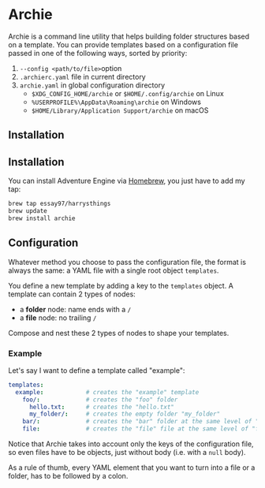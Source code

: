 # Archie
Archie is a command line utility that helps building folder structures based on a template.
You can provide templates based on a configuration file passed in one of the following ways, sorted by priority:
1. `--config <path/to/file>`option
2. `.archierc.yaml` file in current directory
3. `archie.yaml` in global configuration directory
    - `$XDG_CONFIG_HOME/archie` or `$HOME/.config/archie` on Linux
    - `%USERPROFILE%\AppData\Roaming\archie` on Windows
    - `$HOME/Library/Application Support/archie` on macOS
    
## Installation
## Installation
You can install Adventure Engine via [Homebrew](https://brew.sh/), you just have to add my tap:
```bash
brew tap essay97/harrysthings
brew update
brew install archie
```
    
## Configuration
Whatever method you choose to pass the configuration file, the format is always the same: a YAML file with a single root object `templates`. 

You define a new template by adding a key to the `templates` object. 
A template can contain 2 types of nodes:
- a **folder** node: name ends with a `/`
- a **file** node: no trailing `/`

Compose and nest these 2 types of nodes to shape your templates.

### Example
Let's say I want to define a template called "example":
```YAML
templates:
  example:            # creates the "example" template
    foo/:             # creates the "foo" folder
      hello.txt:      # creates the "hello.txt" 
      my_folder/:     # creates the empty folder "my_folder"
    bar/:             # creates the "bar" folder at the same level of "foo"
    file:             # creates the "file" file at the same level of "foo" and "bar"
```

Notice that Archie takes into account only the keys of the configuration file, so even files have to be objects, just without body (i.e. with a `null` body). 

As a rule of thumb, every YAML element that you want to turn into a file or a folder, has to be followed by a colon.
